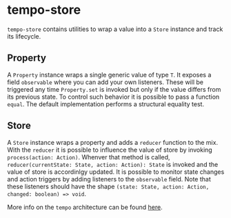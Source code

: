 # tempo-store

`tempo-store` contains utilities to wrap a value into a `Store` instance and track its lifecycle.

## Property

A `Property` instance wraps a single generic value of type `T`. It exposes a field `observable` where you can add your own listeners. These will be triggered any time `Property.set` is invoked but only if the value differs from its previous state. To control such behavior it is possible to pass a function `equal`. The default implementation performs a structural equality test.

## Store

A `Store` instance wraps a property and adds a `reducer` function to the mix. With the `reducer` it is possible to influence the value of store by invoking `process(action: Action)`. Whenver that method is called, `reducer(currentState: State, action: Action): State` is invoked and the value of store is accordinlgy updated. It is possible to monitor state changes and action triggers by adding listeners to the `observable` field. Note that these listeners should have the shape `(state: State, action: Action, changed: boolean) => void`.

More info on the `tempo` architecture can be found [here](https://fponticelli.github.io/tempo/).
